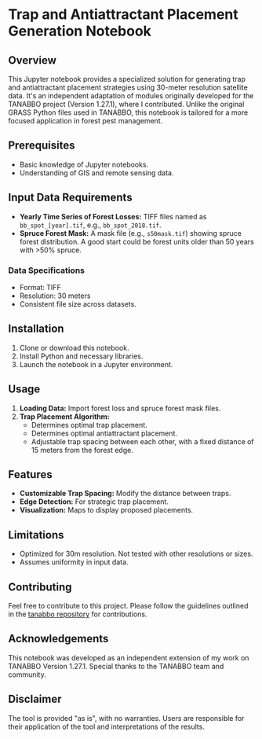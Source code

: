 # Trap and Antiattractant Placement Generation Notebook

## Overview
This Jupyter notebook provides a specialized solution for generating trap and antiattractant placement strategies using 30-meter resolution satellite data. It's an independent adaptation of modules originally developed for the TANABBO project (Version 1.27.1), where I contributed. Unlike the original GRASS Python files used in TANABBO, this notebook is tailored for a more focused application in forest pest management.

## Prerequisites
- Basic knowledge of Jupyter notebooks.
- Understanding of GIS and remote sensing data.

## Input Data Requirements
- **Yearly Time Series of Forest Losses:** TIFF files named as `bb_spot_[year].tif`, e.g., `bb_spot_2018.tif`.
- **Spruce Forest Mask:** A mask file (e.g., `s50mask.tif`) showing spruce forest distribution. A good start could be forest units older than 50 years with >50% spruce.

### Data Specifications
- Format: TIFF
- Resolution: 30 meters
- Consistent file size across datasets.

## Installation
1. Clone or download this notebook.
2. Install Python and necessary libraries.
3. Launch the notebook in a Jupyter environment.

## Usage
1. **Loading Data:** Import forest loss and spruce forest mask files.
2. **Trap Placement Algorithm:**
   - Determines optimal trap placement.
   - Determines optimal antiattractant placement.
   - Adjustable trap spacing between each other, with a fixed distance of 15 meters from the forest edge.

## Features
- **Customizable Trap Spacing:** Modify the distance between traps.
- **Edge Detection:** For strategic trap placement.
- **Visualization:** Maps to display proposed placements.

## Limitations
- Optimized for 30m resolution. Not tested with other resolutions or sizes.
- Assumes uniformity in input data.

## Contributing
Feel free to contribute to this project. Please follow the guidelines outlined in the [tanabbo repository](https://github.com/tanabbo/tanabbo) for contributions.

## Acknowledgements
This notebook was developed as an independent extension of my work on TANABBO Version 1.27.1. Special thanks to the TANABBO team and community.

## Disclaimer
The tool is provided "as is", with no warranties. Users are responsible for their application of the tool and interpretations of the results.
